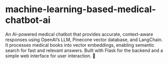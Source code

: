 # machine-learning-based-medical-chatbot-ai
An AI-powered medical chatbot that provides accurate, context-aware responses using OpenAI’s LLM, Pinecone vector database, and LangChain. It processes medical books into vector embeddings, enabling semantic search for fast and relevant answers. Built with Flask for the backend and a simple web interface for user interaction. 🚀
